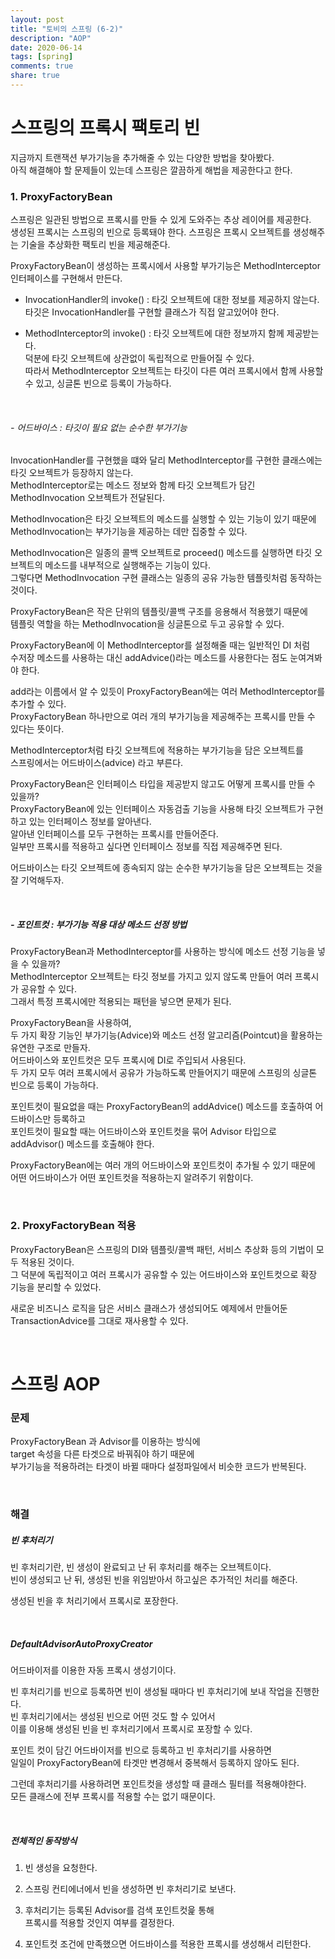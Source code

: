 ```yaml
---
layout: post
title: "토비의 스프링 (6-2)"  
description: "AOP" 
date: 2020-06-14
tags: [spring]
comments: true
share: true
---
```



# 스프링의 프록시 팩토리 빈     

지금까지 트랜잭션 부가기능을 추가해줄 수 있는 다양한 방법을 찾아봤다.     
아직 해결해야 할 문제들이 있는데 스프링은 깔끔하게 해법을 제공한다고 한다.   


### 1. ProxyFactoryBean    

스프링은 일관된 방법으로 프록시를 만들 수 있게 도와주는 추상 레이어를 제공한다.   
생성된 프록시는 스프링의 빈으로 등록돼야 한다. 스프링은 프록시 오브젝트를 생성해주는 기술을 추상화한 팩토리 빈을 제공해준다.   

ProxyFactoryBean이 생성하는 프록시에서 사용할 부가기능은 MethodInterceptor 인터페이스를 구현해서 만든다.   


- InvocationHandler의 invoke() : 타깃 오브젝트에 대한 정보를 제공하지 않는다.   
타깃은 InvocationHandler를 구현할 클래스가 직접 알고있어야 한다.      

- MethodInterceptor의 invoke() : 타깃 오브젝트에 대한 정보까지 함께 제공받는다.   
덕분에 타깃 오브젝트에 상관없이 독립적으로 만들어질 수 있다.  
따라서 MethodInterceptor 오브젝트는 타깃이 다른 여러 프록시에서 함께 사용할 수 있고, 싱글톤 빈으로 등록이 가능하다.    

<br/>      

###### - 어드바이스 : 타깃이 필요 없는 순수한 부가기능    

InvocationHandler를 구현했을 떄와 달리 MethodInterceptor를 구현한 클래스에는     
타깃 오브젝트가 등장하지 않는다.   
MethodInterceptor로는 메소드 정보와 함께 타깃 오브젝트가 담긴 MethodInvocation 오브젝트가 전달된다.   


MethodInvocation은 타깃 오브젝트의 메소드를 실행할 수 있는 기능이 있기 때문에   
MethodInvocation는 부가기능을 제공하는 데만 집중할 수 있다.   

MethodInvocation은 일종의 콜백 오브젝트로 
proceed() 메소드를 실행하면 타깃 오브젝트의 메소드를 내부적으로 실행해주는 기능이 있다.         
그렇다면 MethodInvocation 구현 클래스는 일종의 공유 가능한 템플릿처럼 동작하는 것이다.       


ProxyFactoryBean은 작은 단위의 템플릿/콜백 구조를 응용해서 적용했기 때문에   
템플릿 역할을 하는 MethodInvocation을 싱글톤으로 두고 공유할 수 있다.   


ProxyFactoryBean에 이 MethodInterceptor를 설정해줄 때는 일반적인 DI 처럼   
수저장 메소드를 사용하는 대신 addAdvice()라는 메소드를 사용한다는 점도 눈여겨봐야 한다.    

add라는 이름에서 알 수 있듯이 ProxyFactoryBean에는 여러 MethodInterceptor를 추가할 수 있다.    
ProxyFactoryBean 하나만으로 여러 개의 부가기능을 제공해주는 프록시를 만들 수 있다는 뜻이다.    

MethodInterceptor처럼 타깃 오브젝트에 적용하는 부가기능을 담은 오브젝트를  
스프링에서는 어드바이스(advice) 라고 부른다.    


ProxyFactoryBean은 인터페이스 타입을 제공받지 않고도 어떻게 프록시를 만들 수 있을까?    
ProxyFactoryBean에 있는 인터페이스 자동검출 기능을 사용해 타깃 오브젝트가 구현하고 있는 인터페이스 정보를 알아낸다.   
알아낸 인터페이스를 모두 구현하는 프록시를 만들어준다.    
일부만 프록시를 적용하고 싶다면 인터페이스 정보를 직접 제공해주면 된다.   

어드바이스는 타깃 오브젝트에 종속되지 않는 순수한 부가기능을 담은 오브젝트는 것을 잘 기억해두자.     

<br/>      


##### - 포인트컷 : 부가기능 적용 대상 메소드 선정 방법   


ProxyFactoryBean과 MethodInterceptor를 사용하는 방식에 메소드 선정 기능을 넣을 수 있을까?  
MethodInterceptor 오브젝트는 타깃 정보를 가지고 있지 않도록 만들어 여러 프록시가 공유할 수 있다.     
그래서 특정 프록시에만 적용되는 패턴을 넣으면 문제가 된다.     

ProxyFactoryBean을 사용하여,    
두 가지 확장 기능인 부가기능(Advice)와 메소드 선정 알고리즘(Pointcut)을 활용하는 유연한 구조로 만들자.   
어드바이스와 포인트컷은 모두 프록시에 DI로 주입되서 사용된다.   
두 가지 모두 여러 프록시에서 공유가 가능하도록 만들어지기 때문에 스프링의 싱글톤 빈으로 등록이 가능하다.   

포인트컷이 필요없을 때는 ProxyFactoryBean의 addAdvice() 메소드를 호출하여 어드바이스만 등록하고   
포인트컷이 필요할 때는 어드바이스와 포인트컷을 묶어 Advisor 타입으로 addAdvisor() 메소드를 호출해야 한다.   

ProxyFactoryBean에는 여러 개의 어드바이스와 포인트컷이 추가될 수 있기 때문에   
어떤 어드바이스가 어떤 포인트컷을 적용하는지 알려주기 위함이다.    

<br/>         


### 2. ProxyFactoryBean 적용     

ProxyFactoryBean은 스프링의 DI와 템플릿/콜백 패턴, 서비스 추상화 등의 기법이 모두 적용된 것이다.   
그 덕분에 독립적이고 여러 프록시가 공유할 수 있는 어드바이스와 포인트컷으로 확장 기능을 분리할 수 있었다.    

새로운 비즈니스 로직을 담은 서비스 클래스가 생성되어도 예제에서 만들어둔 TransactionAdvice를 그대로 재사용할 수 있다.   


<br/>      


# 스프링 AOP   

### 문제     

ProxyFactoryBean 과 Advisor를 이용하는 방식에   
target 속성을 다른 타겟으로 바꿔줘야 하기 때문에   
부가기능을 적용하려는 타겟이 바뀔 때마다 설정파일에서 비슷한 코드가 반복된다.  

<br/>      

### 해결   

##### 빈 후처리기    

빈 후처리기란, 빈 생성이 완료되고 난 뒤 후처리를 해주는 오브젝트이다.    
빈이 생성되고 난 뒤, 생성된 빈을 위임받아서 하고싶은 추가적인 처리를 해준다.    

생성된 빈을 후 처리기에서 프록시로 포장한다.    

<br/>      

##### DefaultAdvisorAutoProxyCreator      

어드바이저를 이용한 자동 프록시 생성기이다.   

빈 후처리기를 빈으로 등록하면 빈이 생성될 때마다 빈 후처리기에 보내 작업을 진행한다.    
빈 후처리기에서는 생성된 빈으로 어떤 것도 할 수 있어서   
이를 이용해 생성된 빈을 빈 후처리기에서 프록시로 포장할 수 있다.  



포인트 컷이 담긴 어드바이저를 빈으로 등록하고 빈 후처리기를 사용하면     
일일이 ProxyFactoryBean에 타겟만 변경해서 중복해서 등록하지 않아도 된다.       

그런데 후처리기를 사용하려면 포인트컷을 생성할 때 클래스 필터를 적용해야한다.      
모든 클래스에 전부 프록시를 적용할 수는 없기 때문이다.   
  
<br/>       


##### 전체적인 동작방식     

1. 빈 생성을 요청한다.   

2. 스프링 컨티에너에서 빈을 생성하면 빈 후처리기로 보낸다.     

3. 후처리기는 등록된 Advisor를 검색 포인트컷읉 통해     
프록시를 적용할 것인지 여부를 결정한다.      

4. 포인트컷 조건에 만족했으면 어드바이스를 적용한 프록시를 생성해서 리턴한다.          


<br/>       